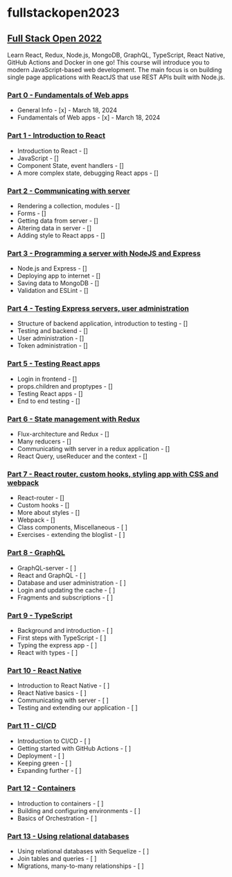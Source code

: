 # fullstackopen2023

## [Full Stack Open 2022](https://fullstackopen.com/en/)

Learn React, Redux, Node.js, MongoDB, GraphQL, TypeScript, React Native, GitHub Actions and Docker in one go! This course will introduce you to modern JavaScript-based web development. The main focus is on building single page applications with ReactJS that use REST APIs built with Node.js.

### [Part 0 - Fundamentals of Web apps](https://fullstackopen.com/en/part0)

- General Info - [x] - March 18, 2024
- Fundamentals of Web apps - [x] - March 18, 2024

### [Part 1 - Introduction to React](https://fullstackopen.com/en/part1)

- Introduction to React - []
- JavaScript - []
- Component State, event handlers - []
- A more complex state, debugging React apps - []

### [Part 2 - Communicating with server](https://fullstackopen.com/en/part2)

- Rendering a collection, modules - []
- Forms - []
- Getting data from server - []
- Altering data in server - []
- Adding style to React apps - []

### [Part 3 - Programming a server with NodeJS and Express](https://fullstackopen.com/en/part3)

- Node.js and Express - []
- Deploying app to internet - []
- Saving data to MongoDB - []
- Validation and ESLint - []

### [Part 4 - Testing Express servers, user administration](https://fullstackopen.com/en/part4)

- Structure of backend application, introduction to testing - []
- Testing and backend - []
- User administration - []
- Token administration - []

### [Part 5 - Testing React apps](https://fullstackopen.com/en/part5)

- Login in frontend - []
- props.children and proptypes - []
- Testing React apps - []
- End to end testing - []

### [Part 6 - State management with Redux](https://fullstackopen.com/en/part6)

- Flux-architecture and Redux - []
- Many reducers - []
- Communicating with server in a redux application - []
- React Query, useReducer and the context - []

### [Part 7 - React router, custom hooks, styling app with CSS and webpack](https://fullstackopen.com/en/part7)

- React-router - []
- Custom hooks - []
- More about styles - []
- Webpack - []
- Class components, Miscellaneous - [ ]
- Exercises - extending the bloglist - [ ]

### [Part 8 - GraphQL](https://fullstackopen.com/en/part8)

- GraphQL-server - [ ]
- React and GraphQL - [ ]
- Database and user administration - [ ]
- Login and updating the cache - [ ]
- Fragments and subscriptions - [ ]

### [Part 9 - TypeScript](https://fullstackopen.com/en/part9)

- Background and introduction - [ ]
- First steps with TypeScript - [ ]
- Typing the express app - [ ]
- React with types - [ ]

### [Part 10 - React Native](https://fullstackopen.com/en/part10)

- Introduction to React Native - [ ]
- React Native basics - [ ]
- Communicating with server - [ ]
- Testing and extending our application - [ ]

### [Part 11 - CI/CD](https://fullstackopen.com/en/part11)

- Introduction to CI/CD - [ ]
- Getting started with GitHub Actions - [ ]
- Deployment - [ ]
- Keeping green - [ ]
- Expanding further - [ ]

### [Part 12 - Containers](https://fullstackopen.com/en/part12)

- Introduction to containers - [ ]
- Building and configuring environments - [ ]
- Basics of Orchestration - [ ]

### [Part 13 - Using relational databases](https://fullstackopen.com/en/part13)

- Using relational databases with Sequelize - [ ]
- Join tables and queries - [ ]
- Migrations, many-to-many relationships - [ ]
